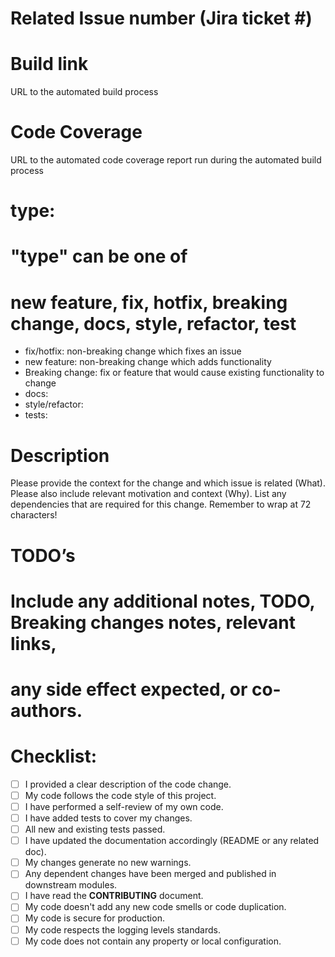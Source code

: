 
# Related Issue number (Jira ticket #)

# Build link 
URL to the automated build process

# Code Coverage
URL to the automated code coverage report run during the automated build process

# type: 
# "type" can be one of
#   new feature, fix, hotfix, breaking change, docs, style, refactor, test

- fix/hotfix: non-breaking change which fixes an issue
- new feature: non-breaking change which adds functionality
- Breaking change: fix or feature that would cause existing functionality to change
- docs:  
- style/refactor: 
- tests: 

# Description
Please provide the context for the change and which issue is related (What). 
Please also include relevant motivation and context (Why). 
List any dependencies that are required for this change.
Remember to wrap at 72 characters!

# TODO’s 
# Include any additional notes, TODO, Breaking changes notes, relevant links,
# any side effect expected, or co-authors.

# Checklist:
- [ ] I provided a clear description of the code change. 
- [ ] My code follows the code style of this project.
- [ ] I have performed a self-review of my own code.
- [ ] I have added tests to cover my changes.
- [ ] All new and existing tests passed.
- [ ] I have updated the documentation accordingly (README or any related doc).
- [ ] My changes generate no new warnings.
- [ ] Any dependent changes have been merged and published in downstream modules.
- [ ] I have read the **CONTRIBUTING** document.
- [ ] My code doesn't add any new code smells or code duplication.
- [ ] My code is secure for production. 
- [ ] My code respects the logging levels standards. 
- [ ] My code does not contain any property or local configuration.
